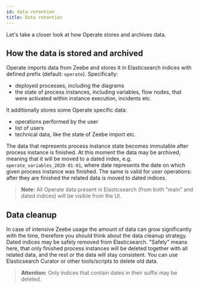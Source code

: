 ```yaml
---
id: data-retention
title: Data retention
---
```


Let's take a closer look at how Operate stores and archives data.

## How the data is stored and archived

Operate imports data from Zeebe and stores it in Elasticsearch indices with defined prefix (default: `operate`). Specifically:
 * deployed processes, including the diagrams
 * the state of process instances, including variables, flow nodes, that were activated within instance execution, incidents etc.
 
It additionally stores some Operate specific data:
 * operations performed by the user
 * list of users
 * technical data, like the state of Zeebe import etc.
 
The data that represents process instance state becomes immutable after process instance is finished. At this moment the data may be archived, meaning that 
it will be moved to a dated index, e.g. `operate_variables_2020-01-01`, where date represents the date on which given process instance was finished.
The same is valid for user operations: after they are finished the related data is moved to dated indices.

> **Note:** All Operate data present in Elasticsearch (from both "main" and dated indices) will be visible from the UI. 

## Data cleanup

In case of intensive Zeebe usage the amount of data can grow significantly with the time, therefore you should think about the data cleanup strategy. Dated indices
may be safely removed from Elasticsearch. "Safely" means here, that only finished process instances will be deleted together with all related data, and the rest or the data 
will stay consistent. You can use Elasticsearch Curator or other tools/scripts to delete old data.

> **Attention:** Only indices that contain dates in their suffix may be deleted.
